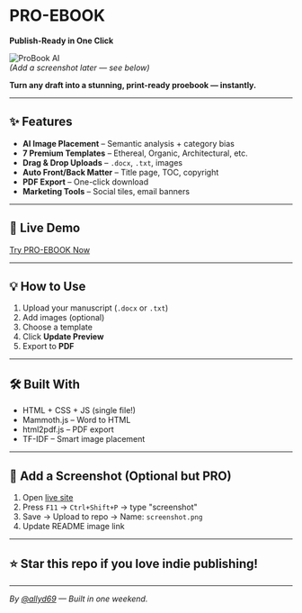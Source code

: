 # PRO-EBOOK
**Publish-Ready in One Click**

![ProBook AI](https://raw.githubusercontent.com/allyd69/PRO-EBOOK/main/screenshot.png)  
*(Add a screenshot later — see below)*

**Turn any draft into a stunning, print-ready proebook — instantly.**

---

## ✨ Features
- **AI Image Placement** – Semantic analysis + category bias
- **7 Premium Templates** – Ethereal, Organic, Architectural, etc.
- **Drag & Drop Uploads** – `.docx`, `.txt`, images
- **Auto Front/Back Matter** – Title page, TOC, copyright
- **PDF Export** – One-click download
- **Marketing Tools** – Social tiles, email banners

---

## 🚀 Live Demo
[Try PRO-EBOOK Now](https://allyd69.github.io/PRO-EBOOK/)


---

## 💡 How to Use
1. Upload your manuscript (`.docx` or `.txt`)
2. Add images (optional)
3. Choose a template
4. Click **Update Preview**
5. Export to **PDF**

---

## 🛠 Built With
- HTML + CSS + JS (single file!)
- Mammoth.js – Word to HTML
- html2pdf.js – PDF export
- TF-IDF – Smart image placement

---

## 📸 Add a Screenshot (Optional but PRO)
1. Open [live site](https://allyd69.github.io/PRO-EBOOK)
2. Press `F11` → `Ctrl+Shift+P` → type "screenshot"
3. Save → Upload to repo → Name: `screenshot.png`
4. Update README image link

---

## ⭐ Star this repo if you love indie publishing!

---

*By [@allyd69](https://github.com/allyd69) — Built in one weekend.*
